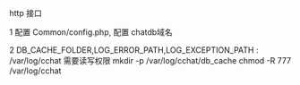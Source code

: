 http 接口

1 配置 Common/config.php, 配置 chatdb域名

2 DB_CACHE_FOLDER,LOG_ERROR_PATH,LOG_EXCEPTION_PATH : /var/log/cchat  需要读写权限
	mkdir -p /var/log/cchat/db_cache
	chmod -R 777 /var/log/cchat

